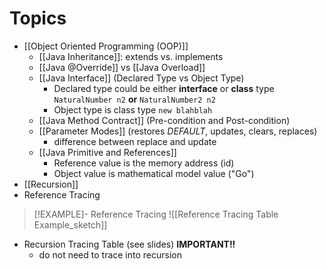 # Topics
- [[Object Oriented Programming (OOP)]]
	- [[Java Inheritance]]: extends vs. implements
	- [[Java @Override]] vs [[Java Overload]]
	- [[Java Interface]] (Declared Type vs Object Type)
		- Declared type could be either **interface** or **class** type `NaturalNumber n2` **or** `NaturalNumber2 n2`
		- Object type is class type `new blahblah`
	- [[Java Method Contract]] (Pre-condition and Post-condition)
	- [[Parameter Modes]] (restores *DEFAULT*, updates, clears, replaces)
		- difference between replace and update
	- [[Java Primitive and References]]
		- Reference value is the memory address (id)
		- Object value is mathematical model value ("Go")
- [[Recursion]]
- Reference Tracing 
> [!EXAMPLE]- Reference Tracing
> ![[Reference Tracing Table Example_sketch]]
- Recursion Tracing Table (see slides) **IMPORTANT!!**
	- do not need to trace into recursion
